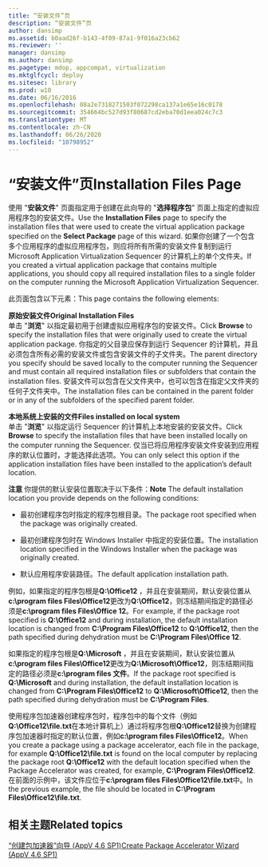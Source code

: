 ```yaml
---
title: “安装文件”页
description: “安装文件”页
author: dansimp
ms.assetid: b0aad26f-b143-4f09-87a1-9f016a23cb62
ms.reviewer: ''
manager: dansimp
ms.author: dansimp
ms.pagetype: mdop, appcompat, virtualization
ms.mktglfcycl: deploy
ms.sitesec: library
ms.prod: w10
ms.date: 06/16/2016
ms.openlocfilehash: 08a2e7318271503f072298ca137a1e65e16c0178
ms.sourcegitcommit: 354664bc527d93f80687cd2eba70d1eea024c7c3
ms.translationtype: MT
ms.contentlocale: zh-CN
ms.lasthandoff: 06/26/2020
ms.locfileid: "10798952"
---
```

# <span data-ttu-id="4ad77-103">“安装文件”页</span><span class="sxs-lookup"><span data-stu-id="4ad77-103">Installation Files Page</span></span>


<span data-ttu-id="4ad77-104">使用 "**安装文件**" 页面指定用于创建在此向导的 "**选择程序包**" 页面上指定的虚拟应用程序包的安装文件。</span><span class="sxs-lookup"><span data-stu-id="4ad77-104">Use the **Installation Files** page to specify the installation files that were used to create the virtual application package specified on the **Select Package** page of this wizard.</span></span> <span data-ttu-id="4ad77-105">如果你创建了一个包含多个应用程序的虚拟应用程序包，则应将所有所需的安装文件复制到运行 Microsoft Application Virtualization Sequencer 的计算机上的单个文件夹。</span><span class="sxs-lookup"><span data-stu-id="4ad77-105">If you created a virtual application package that contains multiple applications, you should copy all required installation files to a single folder on the computer running the Microsoft Application Virtualization Sequencer.</span></span>

<span data-ttu-id="4ad77-106">此页面包含以下元素：</span><span class="sxs-lookup"><span data-stu-id="4ad77-106">This page contains the following elements:</span></span>

<a href="" id="original-installation-files"></a>**<span data-ttu-id="4ad77-107">原始安装文件</span><span class="sxs-lookup"><span data-stu-id="4ad77-107">Original Installation Files</span></span>**  
<span data-ttu-id="4ad77-108">单击 "**浏览**" 以指定最初用于创建虚拟应用程序包的安装文件。</span><span class="sxs-lookup"><span data-stu-id="4ad77-108">Click **Browse** to specify the installation files that were originally used to create the virtual application package.</span></span> <span data-ttu-id="4ad77-109">你指定的父目录应保存到运行 Sequencer 的计算机，并且必须包含所有必需的安装文件或包含安装文件的子文件夹。</span><span class="sxs-lookup"><span data-stu-id="4ad77-109">The parent directory you specify should be saved locally to the computer running the Sequencer and must contain all required installation files or subfolders that contain the installation files.</span></span> <span data-ttu-id="4ad77-110">安装文件可以包含在父文件夹中，也可以包含在指定父文件夹的任何子文件夹中。</span><span class="sxs-lookup"><span data-stu-id="4ad77-110">The installation files can be contained in the parent folder or in any of the subfolders of the specified parent folder.</span></span>

<a href="" id="files-installed-on-local-system"></a>**<span data-ttu-id="4ad77-111">本地系统上安装的文件</span><span class="sxs-lookup"><span data-stu-id="4ad77-111">Files installed on local system</span></span>**  
<span data-ttu-id="4ad77-112">单击 "**浏览**" 以指定运行 Sequencer 的计算机上本地安装的安装文件。</span><span class="sxs-lookup"><span data-stu-id="4ad77-112">Click **Browse** to specify the installation files that have been installed locally on the computer running the Sequencer.</span></span> <span data-ttu-id="4ad77-113">仅当已将应用程序安装文件安装到应用程序的默认位置时，才能选择此选项。</span><span class="sxs-lookup"><span data-stu-id="4ad77-113">You can only select this option if the application installation files have been installed to the application’s default location.</span></span>

<span data-ttu-id="4ad77-114">**注意** 你提供的默认安装位置取决于以下条件：</span><span class="sxs-lookup"><span data-stu-id="4ad77-114">**Note** The default installation location you provide depends on the following conditions:</span></span>

 

-   <span data-ttu-id="4ad77-115">最初创建程序包时指定的程序包根目录。</span><span class="sxs-lookup"><span data-stu-id="4ad77-115">The package root specified when the package was originally created.</span></span>

-   <span data-ttu-id="4ad77-116">最初创建程序包时在 Windows Installer 中指定的安装位置。</span><span class="sxs-lookup"><span data-stu-id="4ad77-116">The installation location specified in the Windows Installer when the package was originally created.</span></span>

-   <span data-ttu-id="4ad77-117">默认应用程序安装路径。</span><span class="sxs-lookup"><span data-stu-id="4ad77-117">The default application installation path.</span></span>

<span data-ttu-id="4ad77-118">例如，如果指定的程序包根是**Q:\\Office12** ，并且在安装期间，默认安装位置从**c:\\program files Files\\Office12**更改为**Q:\\Office12**，则冻结期间指定的路径必须是**c:\\program files Files\\Office 12**。</span><span class="sxs-lookup"><span data-stu-id="4ad77-118">For example, if the package root specified is **Q:\\Office12** and during installation, the default installation location is changed from **C:\\Program Files\\Office12** to **Q:\\Office12**, then the path specified during dehydration must be **C:\\Program Files\\Office 12**.</span></span>

<span data-ttu-id="4ad77-119">如果指定的程序包根是**Q:\\Microsoft** ，并且在安装期间，默认安装位置从**c:\\program files Files\\Office12**更改为**Q:\\Microsoft\\Office12**，则冻结期间指定的路径必须是**c:\\program files 文件**。</span><span class="sxs-lookup"><span data-stu-id="4ad77-119">If the package root specified is **Q:\\Microsoft** and during installation, the default installation location is changed from **C:\\Program Files\\Office12** to **Q:\\Microsoft\\Office12**, then the path specified during dehydration must be **C:\\Program Files**.</span></span>

<span data-ttu-id="4ad77-120">使用程序包加速器创建程序包时，程序包中的每个文件（例如**Q:\\Office12\\file.txt**在本地计算机上）通过将程序包根**Q:\\Office12**替换为创建程序包加速器时指定的默认位置，例如**c:\\program files Files\\Office12**。</span><span class="sxs-lookup"><span data-stu-id="4ad77-120">When you create a package using a package accelerator, each file in the package, for example **Q:\\Office12\\file.txt** is found on the local computer by replacing the package root **Q:\\Office12** with the default location specified when the Package Accelerator was created, for example, **C:\\Program Files\\Office12**.</span></span> <span data-ttu-id="4ad77-121">在前面的示例中，该文件应位于**c:\\program files Files\\Office12\\file.txt**中。</span><span class="sxs-lookup"><span data-stu-id="4ad77-121">In the previous example, the file should be located in **C:\\Program Files\\Office12\\file.txt**.</span></span>

## <span data-ttu-id="4ad77-122">相关主题</span><span class="sxs-lookup"><span data-stu-id="4ad77-122">Related topics</span></span>


[<span data-ttu-id="4ad77-123">“创建包加速器”向导 (AppV 4.6 SP1)</span><span class="sxs-lookup"><span data-stu-id="4ad77-123">Create Package Accelerator Wizard (AppV 4.6 SP1)</span></span>](create-package-accelerator-wizard--appv-46-sp1-.md)

 

 





